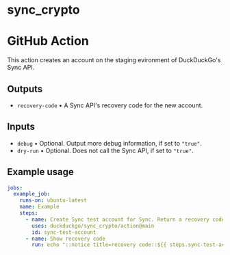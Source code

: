 # sync_crypto

# GitHub Action

This action creates an account on the staging evironment of DuckDuckGo's Sync API.

## Outputs

- `recovery-code` • A Sync API's recovery code for the new account.

## Inputs

- `debug` • Optional. Output more debug information, if set to `"true"`.
- `dry-run` • Optional. Does not call the Sync API, if set to `"true"`.

## Example usage

```yaml
jobs:
  example_job:
    runs-on: ubuntu-latest
    name: Example
    steps:
      - name: Create Sync test account for Sync. Return a recovery code.
        uses: duckduckgo/sync_crypto/action@main
        id: sync-test-account
      - name: Show recovery code
        run: echo "::notice title=recovery code::${{ steps.sync-test-account.outputs.recovery-code }}"
```
